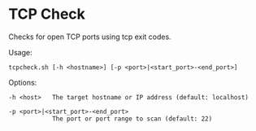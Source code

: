 # TCP Check

Checks for open TCP ports using tcp exit codes.

Usage:

    tcpcheck.sh [-h <hostname>] [-p <port>|<start_port>-<end_port>]

Options:

    -h <host>   The target hostname or IP address (default: localhost)

    -p <port>|<start_port>-<end_port>
                The port or port range to scan (default: 22)
